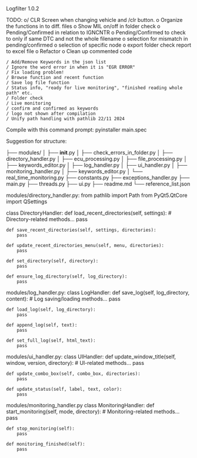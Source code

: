 Logfilter 1.0.2

TODO:
    o/ CLR Screen when changing vehicle and /clr button. 
    o Organize the functions in to diff. files 
    o Show MIL on/off in folder check
    o Pending/Confirmed in relation to IGNCNTR
    o Pending/Confirmed to check to only if same DTC and not the whole filename
    o selection for mismatch in pending/confirmed
    o selection of specific node
    o export folder check report to excel file
    o Refactor
    o Clean up commented code
    
    / Add/Remove Keywords in the json list
    / Ignore the word error in when it is "EGR ERROR"
    / Fix loading problem!
    / Browse function and recent function           
    / Save log file function 
    / Status info, "ready for live monitoring", "finished reading whole path" etc. 
    / Folder check
    / Live monitoring
    / confirm and confirmed as keywords
    / logo not shown after compilation
    / Unify path handling with pathlib 22/11 2024

Compile with this command prompt:
pyinstaller main.spec


Suggestion for structure:

├── modules/
│   ├── __init__.py
│   ├── check_errors_in_folder.py
│   ├── directory_handler.py
│   ├── ecu_processing.py
│   ├── file_processing.py
│   ├── keywords_editor.py
│   ├── log_handler.py
│   ├── ui_handler.py
│   ├── monitoring_handler.py
│   ├── keywords_editor.py
│   └── real_time_monitoring.py
├── constants.py
├── exceptions_handler.py
├── main.py
├── threads.py
├── ui.py
├── readme.md
└── reference_list.json

modules/directory_handler.py: 
from pathlib import Path
from PyQt5.QtCore import QSettings

class DirectoryHandler:
    def load_recent_directories(self, settings):
        # Directory-related methods...
        pass

    def save_recent_directories(self, settings, directories):
        pass

    def update_recent_directories_menu(self, menu, directories):
        pass

    def set_directory(self, directory):
        pass

    def ensure_log_directory(self, log_directory):
        pass


modules/log_handler.py:
class LogHandler:
    def save_log(self, log_directory, content):
        # Log saving/loading methods...
        pass

    def load_log(self, log_directory):
        pass

    def append_log(self, text):
        pass

    def set_full_log(self, html_text):
        pass

modules/ui_handler.py:
class UIHandler:
    def update_window_title(self, window, version, directory):
        # UI-related methods...
        pass

    def update_combo_box(self, combo_box, directories):
        pass

    def update_status(self, label, text, color):
        pass

modules/monitoring_handler.py
class MonitoringHandler:
    def start_monitoring(self, mode, directory):
        # Monitoring-related methods...
        pass

    def stop_monitoring(self):
        pass

    def monitoring_finished(self):
        pass